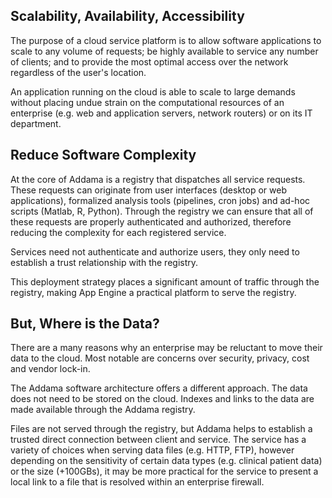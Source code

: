 ## Scalability, Availability, Accessibility ##
The purpose of a cloud service platform is to allow software applications to scale to any volume of requests; be highly available to service any number of clients; and to provide the most optimal access over the network regardless of the user's location.

An application running on the cloud is able to scale to large demands without placing undue strain on the computational resources of an enterprise (e.g. web and application servers, network routers) or on its IT department.

## Reduce Software Complexity ##
At the core of Addama is a registry that dispatches all service requests.  These requests can originate from user interfaces (desktop or web applications), formalized analysis tools (pipelines, cron jobs) and ad-hoc scripts (Matlab, R, Python).  Through the registry we can ensure that all of these requests are properly authenticated and authorized, therefore reducing the complexity for each registered service.

Services need not authenticate and authorize users, they only need to establish a trust relationship with the registry.

This deployment strategy places a significant amount of traffic through the registry, making App Engine a practical platform to serve the registry.

## But, Where is the Data? ##
There are a many reasons why an enterprise may be reluctant to move their data to the cloud.  Most notable are concerns over security, privacy, cost and vendor lock-in.

The Addama software architecture offers a different approach.  The data does not need to be stored on the cloud.  Indexes and links to the data are made available through the Addama registry.

Files are not served through the registry, but Addama helps to establish a trusted direct connection between client and service.  The service has a variety of choices when serving data files (e.g. HTTP, FTP), however depending on the sensitivity of certain data types (e.g. clinical patient data) or the size (+100GBs), it may be more practical for the service to present a local link to a file that is resolved within an enterprise firewall.
